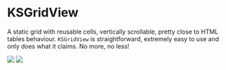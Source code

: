 # KSGridView

A static grid with reusable cells, vertically scrollable, pretty close to HTML tables behaviour. `KSGridView` is straightforward, extremely easy to use and only does what it claims. No more, no less!

[![](http://dl.dropbox.com/u/5658177/github/KSGridView/01-th.png)](http://dl.dropbox.com/u/5658177/github/KSGridView/01.png)
[![](http://dl.dropbox.com/u/5658177/github/KSGridView/02-th.png)](http://dl.dropbox.com/u/5658177/github/KSGridView/02.png)
